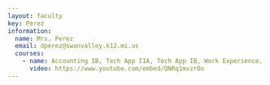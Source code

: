 ```yaml
---
layout: faculty
key: Perez
information:
  name: Mrs. Perez
  email: dperez@swanvalley.k12.mi.us
  courses:
    - name: Accounting IB, Tech App IIA, Tech App IB, Work Experience, Co-OP, and Cadet Teaching
      video: https://www.youtube.com/embed/QNRq1mvzrOo
---
```

